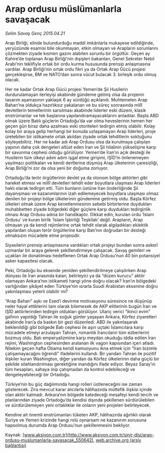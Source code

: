 # Arap ordusu müslümanlarla savaşacak

*Selim Savaş Genç 2015.04.21*

<div class="pNewsDetailMainContent" itemprop="articleBody">
 <p>
  Arap Birliği, elinde bulundurduğu maddi imkânlarla mukayese edildiğinde, yeryüzünde esamisi bile okunmayan, etkin olmayan ve Arapların sorunlarını çözmekten ziyade kısmen gazını alabilen sorunlu bir örgüttür. Geçen ay Kahire’de toplanan Arap Birliği’nin dışişleri bakanları, Genel Sekreter Nebil Arabi’nin teklifiyle ortak bir ordu kurma hususunda prensip anlaşmasına vardılar. Arap Birliği’nin ortak ordu fikri ya da Ortak Arap Gücü projesi gerçekleşirse, BM ve NATO’dan sonra vücut bulacak 3. birleşik ordu olmuş olacak.
 </p>
 <p>
  Her ne kadar Ortak Arap Gücü projesi Yemen’de Şii Husilerin durdurulamayan ilerleyişi akabinde gündeme gelmiş olsa da projenin tasarım aşamasının yaklaşık 6 ay sürdüğü açıklandı. Muhtemelen Arap Baharı’na oldukça hazırlıksız yakalanan ve bu süreç sonrasında millî devletlerin temellerinin sarsılması akabinde liderler eski düzeni, klasik enstrümanlar ve tek başlarına yapılandıramayacaklarını anladılar. Başta ABD olmak üzere Batılı güçlerin Ortadoğu’da var olma heveslerinin hemen her geçen gün biraz daha azalması eski otoriteleri tedirgin etmiş olabilir. Kolay kolay bir araya gelip herhangi bir konuda uzlaşamayan Arap liderleri, proje üretebilen bir istikamete ortak akıldan ziyade ortak tehditlerin soktuğunu söyleyebiliriz. Her ne kadar adı Arap Ordusu olsa da kurulmaya çalışılan yapının daha çok dengeleri altüst eden İran ve Şii hilalinin yükselişine karşı bir savunma cephesi olduğu görülüyor. Yemen’de İran’ın açık desteği ile Husilerin tüm ülkeyi adım adım işgal etme girişimi, IŞİD’in önlenemeyen yayılmacı politikaları ve kendi dertlerine düşmüş Arap ülkelerinin çaresizliği, Arap Birliği’ni zor da olsa yeni bir doğuma zorluyor.
 </p>
 <p>
  Ortadoğu’da terör örgütlerinin devlet ya da otonom bölge aktörleri gibi hareket etmesi ve millî devletleri tehdit eder boyutlara ulaşması Arap liderleri haklı olarak tedirgin etti. Tüm bunların üstüne İran önderliğinde Şii dayanışması ve kazanımlarının izah edilemeyecek boyutlara ulaşması olmaz denilen bir projeyi bölge ülkelerinin gündemine getirmiş oldu. Başta Körfez ülkeleri olmak üzere Arap kenetlenmesinin sebebi birbirlerine duydukları muhabbetten ziyade bölgedeki diğer güçlere karşı duydukları tedirginlik olması Arap Ordusu adına bir handikaptır. Dikkat edin, kurulan ordu ‘İslam Ordusu’ ve kuran birlik ‘İslam İşbirliği Teşkilatı’ değil. Arapların, Arap olmayan ya da kendi rejimlerine ortak tehdit olarak algıladıkları eklektik yapılardan oluşan terör örgütlerine karşı Batı’nın doğrudan bir desteği olmaksızın mücadele etme projesidir.
 </p>
 <p>
  Siyasilerin prensip anlaşmasına vardıkları ortak projeyi bundan sonra askerî uzmanlar bir araya gelerek şekillendirmeye çalışacak. Savaş gemileri ve uçakları ile donatılması hedeflenen Ortak Arap Ordusu’nun 40 bin potansiyel asker kapasitesi olacak.
 </p>
 <p>
  Peki, Ortadoğu bu eksende yeniden şekillendirilmeye çalışılırken Arap dünyası ile İran arasında kalan, belirleyici ya da “düzen kurucu” aktör olamayan Ankara’nın istikameti hangi yöne doğru olacak? İran’ın bölgedeki varlığından şikâyet eden Türkiye’nin ısrarla Suudi Arabistan eksenine doğru yakınlaşması yeterli olabilir mi?
 </p>
 <p>
  “Arap Baharı” aşkı ve Esed’i devirme motivasyonu süresince ne düşünüp neler hayal ettiklerini tam olarak bilemesek de AKP elitlerinin bugün İran ve IŞİD aktörlerinden tedirgin oldukları görülüyor. Utanç verici “ikinci evim” gafının yapıldığı Tahran ile soğuk günler yaşayan Ankara, Körfez ziyaretleri akabinde İran’a da baskın bir gezi düzenledi. ABD ile yakınlaşarak beklenildiği gibi bölgede Batı cephesi ile aşırı uçtaki İslamcılara karşı mücadele etmeyi arzulayan Tahran, romantik İrancıların tüm ezberlerini bozmuş oldu. Batı emperyalizmine karşı meydan okuduğu iddia edilen İran rejimi, Washington cephesinden aralanan ilk vagon kapısından içeri atladı. Nitekim geçen hafta Obama kendi kamuoyunu ikna etmek için “İran bizimle çatışamayacağını öğrendi” ifadelerini kullandı. Bir yandan Tahran ile pozitif ilişkiler kuran Washington, diğer yandan da Körfez ülkelerinin daha güçlü bir şekilde silahlandırılması gerektiğine inandığını ifade ediyor. Beyaz Saray’ın tüm hesapları, sahaya inip çatışmadan da kontrol edebileceği ve dengeleyebileceği bir Ortadoğu.
 </p>
 <p>
  Türkiye’nin bu güç dağılımında hangi rolleri üstleneceğini ise zaman gösterecek. Zira mevcut karar alıcılarla hâlihazırda müttefik ilişkisi içinde olan aktör kalmadı. Ankara’nın bölgede katedeceği mesafeyi kendi tercih ve planlarından ziyade Ortadoğu’da kendisi dışında şekillenen sürdürülebilen ve sürdürülemeyen yeni ortaklıklar ile onların yeni projeleri belirleyecek.
 </p>
 <p>
  Kendine ait önemli enstrümanları tüketen AKP, hâlihazırda ağırlıklı olarak Suriye ve Yemen krizinde hangi rolü oynarsam ne kazanırım sorusuna hapsolmuş durumda Arap Ordusu’nun şekillenmesini bekliyor.
 </p>
</div>


Kaynak: [www.aksiyon.com.tr](http://www.aksiyon.com.tr/sinir-disi/arap-ordusu-muslumanlarla-savasacak_550642), [web.archive.org (arşiv bağlantısı)](http://web.archive.org/web/20150708083551/http://www.aksiyon.com.tr/sinir-disi/arap-ordusu-muslumanlarla-savasacak_550642)
